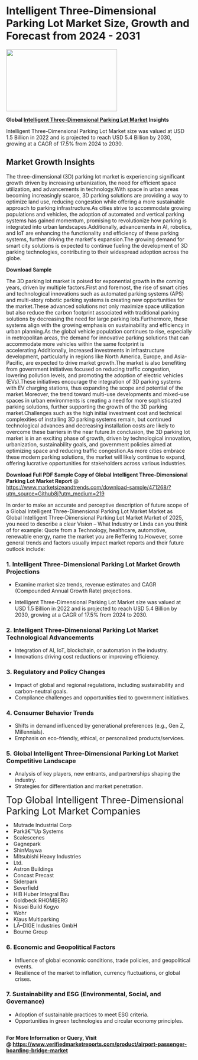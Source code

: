 <H1>Intelligent Three-Dimensional Parking Lot Market Size, Growth and Forecast from 2024 - 2031</H1><img class="aligncenter size-medium wp-image-584254" src="https://thirdeyenews.in/wp-content/uploads/2024/09/Global-Market-Research-300x168.jpeg" alt="" width="300" height="168" /><p><strong>Global&nbsp;<a href="https://www.marketsizeandtrends.com/download-sample/471268/?utm_source=Github8j?utm_medium=219">Intelligent Three-Dimensional Parking Lot Market</a> Insights</strong></p><p>Intelligent Three-Dimensional Parking Lot Market size was valued at USD 1.5 Billion in 2022 and is projected to reach USD 5.4 Billion by 2030, growing at a CAGR of 17.5% from 2024 to 2030.</p><p><h2>Market Growth Insights</h2> <p>The three-dimensional (3D) parking lot market is experiencing significant growth driven by increasing urbanization, the need for efficient space utilization, and advancements in technology.With space in urban areas becoming increasingly scarce, 3D parking solutions are providing a way to optimize land use, reducing congestion while offering a more sustainable approach to parking infrastructure.As cities strive to accommodate growing populations and vehicles, the adoption of automated and vertical parking systems has gained momentum, promising to revolutionize how parking is integrated into urban landscapes.Additionally, advancements in AI, robotics, and IoT are enhancing the functionality and efficiency of these parking systems, further driving the market's expansion.The growing demand for smart city solutions is expected to continue fueling the development of 3D parking technologies, contributing to their widespread adoption across the globe.</p> <p><strong>Download Sample</strong></p> <p>The 3D parking lot market is poised for exponential growth in the coming years, driven by multiple factors.First and foremost, the rise of smart cities and technological innovations such as automated parking systems (APS) and multi-story robotic parking systems is creating new opportunities for the market.These advanced solutions not only maximize space utilization but also reduce the carbon footprint associated with traditional parking solutions by decreasing the need for large parking lots.Furthermore, these systems align with the growing emphasis on sustainability and efficiency in urban planning.As the global vehicle population continues to rise, especially in metropolitan areas, the demand for innovative parking solutions that can accommodate more vehicles within the same footprint is accelerating.Additionally, increased investments in infrastructure development, particularly in regions like North America, Europe, and Asia-Pacific, are expected to drive market growth.The market is also benefiting from government initiatives focused on reducing traffic congestion, lowering pollution levels, and promoting the adoption of electric vehicles (EVs).These initiatives encourage the integration of 3D parking systems with EV charging stations, thus expanding the scope and potential of the market.Moreover, the trend toward multi-use developments and mixed-use spaces in urban environments is creating a need for more sophisticated parking solutions, further supporting the growth of the 3D parking market.Challenges such as the high initial investment cost and technical complexities of installing 3D parking systems remain, but continued technological advances and decreasing installation costs are likely to overcome these barriers in the near future.In conclusion, the 3D parking lot market is in an exciting phase of growth, driven by technological innovation, urbanization, sustainability goals, and government policies aimed at optimizing space and reducing traffic congestion.As more cities embrace these modern parking solutions, the market will likely continue to expand, offering lucrative opportunities for stakeholders across various industries.</p> <p><span class=""><strong>Download Full PDF Sample Copy of Global Intelligent Three-Dimensional Parking Lot Market Report</strong> @ <a href="https://www.marketsizeandtrends.com/download-sample/471268/?utm_source=Github8j?utm_medium=219" target="_blank">https://www.marketsizeandtrends.com/download-sample/471268/?utm_source=Github8j?utm_medium=219</a></span></p><p>In order to make an accurate and perceptive description of future scope of a Global&nbsp;Intelligent Three-Dimensional Parking Lot Market Market as Global&nbsp;Intelligent Three-Dimensional Parking Lot Market Market of 2025, you need to describe a clear Vision &ndash; What Industry or Linda can you think of for example: Quote from a Technology, healthcare, automotive, renewable energy, name the market you are Reffering to.However, some general trends and factors usually impact market reports and their future outlook include:</p><h3>1.&nbsp;<strong>Intelligent Three-Dimensional Parking Lot Market Growth Projections</strong></h3><ul><li>Examine market size trends, revenue estimates and CAGR (Compounded Annual Growth Rate) projections.</li><li><p>Intelligent Three-Dimensional Parking Lot Market size was valued at USD 1.5 Billion in 2022 and is projected to reach USD 5.4 Billion by 2030, growing at a CAGR of 17.5% from 2024 to 2030.</p></li></ul><h3>2.&nbsp;<strong>Intelligent Three-Dimensional Parking Lot Market Technological Advancements</strong></h3><ul><li>Integration of AI, IoT, blockchain, or automation in the industry.</li><li>Innovations driving cost reductions or improving efficiency.</li></ul><h3>3.&nbsp;<strong>Regulatory and Policy Changes</strong></h3><ul><li>Impact of global and regional regulations, including sustainability and carbon-neutral goals.</li><li>Compliance challenges and opportunities tied to government initiatives.</li></ul><h3>4.&nbsp;<strong>Consumer Behavior Trends</strong></h3><ul><li>Shifts in demand influenced by generational preferences (e.g., Gen Z, Millennials).</li><li>Emphasis on eco-friendly, ethical, or personalized products/services.</li></ul><h3>5.&nbsp;<strong>Global Intelligent Three-Dimensional Parking Lot Market Competitive Landscape</strong></h3><ul><li>Analysis of key players, new entrants, and partnerships shaping the industry.</li><li>Strategies for differentiation and market penetration.</li></ul><p data-pm-slice="1 1 []"><span style="color: inherit; font-family: inherit; font-size: 25px;">Top Global Intelligent Three-Dimensional Parking Lot Market Companies</span></p><div class="" data-test-id=""><p><li>Mutrade Industrial Corp</li><li> Parkâ€™Up Systems</li><li> Scalescenes</li><li> Gagnepark</li><li> ShinMaywa</li><li> Mitsubishi Heavy Industries</li><li>Ltd.</li><li> Astron Buildings</li><li> Concast Precast</li><li> Siderpark</li><li> Severfield</li><li> HIB Huber Integral Bau</li><li> Goldbeck RHOMBERG</li><li> Nissei Build Kogyo</li><li> Wohr</li><li> Klaus Multiparking</li><li> LÃ–DIGE Industries GmbH</li><li> Bourne Group</li></p></div><h3>6.&nbsp;<strong>Economic and Geopolitical Factors</strong></h3><ul><li>Influence of global economic conditions, trade policies, and geopolitical events.</li><li>Resilience of the market to inflation, currency fluctuations, or global crises.</li></ul><h3>7.&nbsp;<strong>Sustainability and ESG (Environmental, Social, and Governance)</strong></h3><ul><li>Adoption of sustainable practices to meet ESG criteria.</li><li>Opportunities in green technologies and circular economy principles.</li></ul><h2><strong style="font-size: 14px;">For More Information or Query, Visit @&nbsp;</strong><a style="background-color: #ffffff; font-size: 14px;" href="https://www.marketsizeandtrends.com/report/intelligent-three-dimensional-parking-lot-market/" target="_blank">https://www.verifiedmarketreports.com/product/airport-passenger-boarding-bridge-market</a></h2>